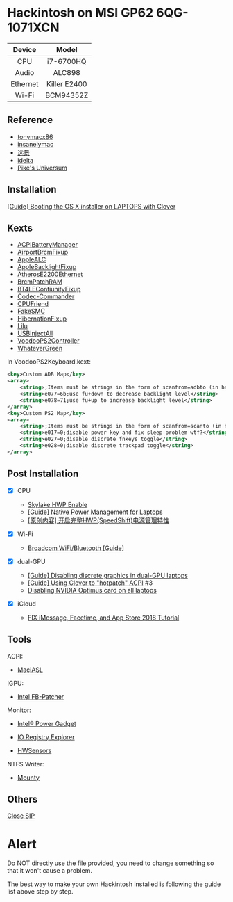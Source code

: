 # Hackintosh on MSI GP62 6QG-1071XCN

|  Device  |    Model     |
| :------: | :----------: |
|   CPU    |  i7-6700HQ   |
|  Audio   |    ALC898    |
| Ethernet | Killer E2400 |
|  Wi-Fi   |  BCM94352Z   |


## Reference

- [tonymacx86](http://tonymacx86.com)
- [insanelymac](http://www.insanelymac.com)
- [远景](http://bbs.pcbeta.com)
- [idelta](https://www.idelta.info)
- [Pike's Universum](https://pikeralpha.wordpress.com)

## Installation
[[Guide] Booting the OS X installer on LAPTOPS with Clover](https://www.tonymacx86.com/threads/guide-booting-the-os-x-installer-on-laptops-with-clover.148093/)

## Kexts

- [ACPIBatteryManager](https://github.com/RehabMan/OS-X-ACPI-Battery-Driver)
- [AirportBrcmFixup](https://github.com/acidanthera/AirportBrcmFixup)
- [AppleALC](https://github.com/vit9696/AppleALC)
- [AppleBacklightFixup](https://www.tonymacx86.com/threads/guide-laptop-backlight-control-using-applebacklightfixup-kext.218222/)
- [AtherosE2200Ethernet](https://github.com/Mieze/AtherosE2200Ethernet)
- [BrcmPatchRAM](https://github.com/RehabMan/OS-X-BrcmPatchRAM)
- [BT4LEContiunityFixup](https://github.com/acidanthera/BT4LEContiunityFixup)
- [Codec-Commander](https://github.com/RehabMan/EAPD-Codec-Commander)
- [CPUFriend](https://github.com/PMheart/CPUFriend)
- [FakeSMC](https://bitbucket.org/RehabMan/os-x-fakesmc-kozlek/downloads/)
- [HibernationFixup](https://github.com/acidanthera/HibernationFixup)
- [Lilu](https://github.com/acidanthera/Lilu)
- [USBInjectAll](https://github.com/RehabMan/OS-X-USB-Inject-All)
- [VoodooPS2Controller](https://github.com/RehabMan/OS-X-Voodoo-PS2-Controller)
- [WhateverGreen](https://github.com/acidanthera/WhateverGreen)

In VoodooPS2Keyboard.kext:

```xml
<key>Custom ADB Map</key>
<array>
    <string>;Items must be strings in the form of scanfrom=adbto (in hex)</string>
    <string>e077=6b;use fu+down to decrease backlight level</string>
    <string>e078=71;use fu+up to increase backlight level</string>
</array>
<key>Custom PS2 Map</key>
<array>
    <string>;Items must be strings in the form of scanfrom=scanto (in hex)</string>
    <string>e017=0;disable power key and fix sleep problem wtf?</string>
    <string>e027=0;disable discrete fnkeys toggle</string>
    <string>e028=0;disable discrete trackpad toggle</string>
</array>
```

## Post Installation
- [x] CPU
  - [Skylake HWP Enable](https://www.tonymacx86.com/threads/skylake-hwp-enable.214915/)
  - [[Guide] Native Power Management for Laptops](https://www.tonymacx86.com/threads/guide-native-power-management-for-laptops.175801/)
  - [[原创内容] 开启完整HWP(SpeedShift)电源管理特性](http://bbs.pcbeta.com/viewthread-1737021-1-1.html)

- [x] Wi-Fi
  - [Broadcom WiFi/Bluetooth [Guide]](https://www.tonymacx86.com/threads/broadcom-wifi-bluetooth-guide.242423/)

- [x] dual-GPU
  - [[Guide] Disabling discrete graphics in dual-GPU laptops](https://www.tonymacx86.com/threads/guide-disabling-discrete-graphics-in-dual-gpu-laptops.163772/)
  - [[Guide] Using Clover to "hotpatch" ACPI](https://www.tonymacx86.com/threads/guide-using-clover-to-hotpatch-acpi.200137/) #3
  - [Disabling NVIDIA Optimus card on all laptops](https://www.insanelymac.com/forum/forums/topic/295584-disabling-nvidia-optimus-card-on-all-laptops/)

- [x] iCloud
  - [FIX iMessage, Facetime, and App Store 2018 Tutorial](https://www.youtube.com/watch?v=JhA7e26dGgM)

## Tools
ACPI:
- [MaciASL](https://bitbucket.org/RehabMan/os-x-maciasl-patchmatic/downloads/)

IGPU:
- [Intel FB-Patcher](https://www.tonymacx86.com/threads/release-intel-fb-patcher-v1-6-9.254559/)

Monitor:
- [Intel® Power Gadget](https://software.intel.com/zh-cn/articles/intel-power-gadget-20)

- [IO Registry Explorer](https://developer.apple.com/download/more/)

- [HWSensors](https://github.com/kozlek/HWSensors)

NTFS Writer:
- [Mounty](http://enjoygineering.com/mounty/)

## Others

[Close SIP](https://www.tonymacx86.com/threads/explaining-os-x-el-capitan-security-changes-workarounds-and-current-information.170611/)

# Alert

Do NOT directly use the file provided, you need to change something so that it won't cause a problem.

The best way to make your own Hackintosh installed is following the guide list above step by step.